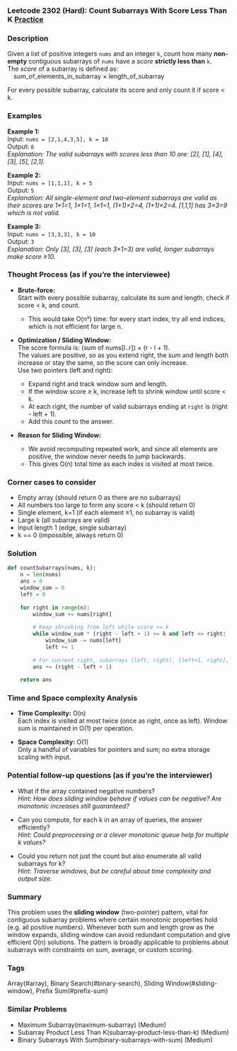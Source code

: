 ### Leetcode 2302 (Hard): Count Subarrays With Score Less Than K [Practice](https://leetcode.com/problems/count-subarrays-with-score-less-than-k)

### Description  
Given a list of positive integers `nums` and an integer `k`, count how many **non-empty** contiguous subarrays of `nums` have a *score* **strictly less than** `k`.  
The *score* of a subarray is defined as:  
 sum_of_elements_in_subarray × length_of_subarray  
  
For every possible subarray, calculate its score and only count it if score < k.

### Examples  

**Example 1:**  
Input: `nums = [2,1,4,3,5], k = 10`  
Output: `6`  
*Explanation: The valid subarrays with scores less than 10 are: [2], [1], [4], [3], [5], [2,1].*

**Example 2:**  
Input: `nums = [1,1,1], k = 5`  
Output: `5`  
*Explanation: All single-element and two-element subarrays are valid as their scores are 1×1=1, 1×1=1, 1×1=1,  (1+1)×2=4, (1+1)×2=4. [1,1,1] has 3×3=9 which is not valid.*

**Example 3:**  
Input: `nums = [3,3,3], k = 10`  
Output: `3`  
*Explanation: Only [3], [3], [3] (each 3×1=3) are valid, longer subarrays make score ≥10.*

### Thought Process (as if you’re the interviewee)  

- **Brute-force:**  
  Start with every possible subarray, calculate its sum and length, check if score < k, and count.  
  - This would take O(n²) time: for every start index, try all end indices, which is not efficient for large n.

- **Optimization / Sliding Window:**  
  The score formula is: (sum of nums[l..r]) × (r - l + 1).  
  The values are positive, so as you extend right, the sum and length both increase or stay the same, so the score can only increase.  
  Use two pointers (left and right):  
  - Expand right and track window sum and length.
  - If the window score ≥ k, increase left to shrink window until score < k.
  - At each right, the number of valid subarrays ending at `right` is (right - left + 1).
  - Add this count to the answer.
  
- **Reason for Sliding Window:**  
  - We avoid recomputing repeated work, and since all elements are positive, the window never needs to jump backwards.
  - This gives O(n) total time as each index is visited at most twice.

### Corner cases to consider  
- Empty array (should return 0 as there are no subarrays)
- All numbers too large to form any score < k (should return 0)
- Single element, k=1 (if each element ≥1, no subarray is valid)
- Large k (all subarrays are valid)
- Input length 1 (edge, single subarray)
- k == 0 (impossible, always return 0)

### Solution

```python
def countSubarrays(nums, k):
    n = len(nums)
    ans = 0
    window_sum = 0
    left = 0
    
    for right in range(n):
        window_sum += nums[right]
        
        # Keep shrinking from left while score >= k
        while window_sum * (right - left + 1) >= k and left <= right:
            window_sum -= nums[left]
            left += 1
        
        # For current right, subarrays [left, right], [left+1, right], ..., [right, right] are all valid
        ans += (right - left + 1)
    
    return ans
```

### Time and Space complexity Analysis  

- **Time Complexity:** O(n)  
  Each index is visited at most twice (once as right, once as left). Window sum is maintained in O(1) per operation.

- **Space Complexity:** O(1)  
  Only a handful of variables for pointers and sum; no extra storage scaling with input.

### Potential follow-up questions (as if you’re the interviewer)  

- What if the array contained negative numbers?  
  *Hint: How does sliding window behave if values can be negative? Are monotonic increases still guaranteed?*

- Can you compute, for each k in an array of queries, the answer efficiently?  
  *Hint: Could preprocessing or a clever monotonic queue help for multiple k values?*

- Could you return not just the count but also enumerate all valid subarrays for k?  
  *Hint: Traverse windows, but be careful about time complexity and output size.*

### Summary
This problem uses the **sliding window** (two-pointer) pattern, vital for contiguous subarray problems where certain monotonic properties hold (e.g. all positive numbers). Whenever both sum and length grow as the window expands, sliding window can avoid redundant computation and give efficient O(n) solutions. The pattern is broadly applicable to problems about subarrays with constraints on sum, average, or custom scoring.

### Tags
Array(#array), Binary Search(#binary-search), Sliding Window(#sliding-window), Prefix Sum(#prefix-sum)

### Similar Problems
- Maximum Subarray(maximum-subarray) (Medium)
- Subarray Product Less Than K(subarray-product-less-than-k) (Medium)
- Binary Subarrays With Sum(binary-subarrays-with-sum) (Medium)